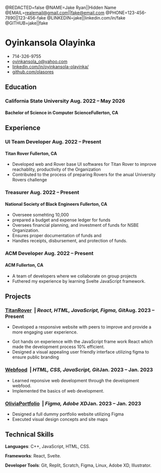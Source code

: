 <!--
Welcome to resume.lol!

This is the template you can use to get started.

Full credit for this template goes to Jake. Original template is in LaTeX here:

https://www.overleaf.com/latex/templates/jakes-resume/syzfjbzwjncs

------

Easily remove personal info by using a variable follow with a second value and "||":

@NAME=Real Name||Hidden Name

and change @REDACTED to be true

@REDACTED=true
-->
@REDACTED=false
@NAME=Jake Ryan||Hidden Name
@EMAIL=realemail@gmail.com||fake@email.com
@PHONE=123-456-7890||123-456-fake
@LINKEDIN=jake||linkedin.com/in/fake
@GITHUB=jake||fake

# Oyinkansola Olayinka

<div class="section headerInfo">

- 714-326-9755
- [oyinkansola_o@yahoo.com](mailto:Oyinkansola_o@yahoo.com)
- [linkedin.com/in/oyinkansola-olayinka/](https://linkedin.com/in/oyinkansola-olayinka/)
- [github.com/olasores](https://github.com/olasores)

</div>

## Education


### California State University <span class="spacer"></span><span class="normal">Aug. 2022 &ndash; May 2026</span>

<!-- optionally include GPA if >=3.7 -->
<!-- Generally, don't include coursework. If you do, only if you're a student & if they're upper level courses. --> 

#### Bachelor of Science in Computer Science<span class="spacer"></span>Fullerton, CA


## Experience 

### UI Team Developer <span class="spacer"></span><span class="normal"> Aug. 2022 &ndash; Present </span>

#### Titan Rover   <span class="spacer"></span> Fullerton, CA

- Developed web and Rover base UI softwares for Titan Rover to improve reachablity, productivity of the Organization
- Contributed to the process of preparing Rovers for the anual University Rovers challenge

### Treasurer <span class="spacer"></span><span class="normal"> Aug. 2022 &ndash; Present </span>

#### National Society of Black Engineers <span class="spacer"></span> Fullerton, CA
- Overseee somehting 10,000 
- prepared a budget and expense ledger for funds 
- Oversees financial planning, and investment of funds for NSBE Organization.
- Ensures proper documentation of funds and 
- Handles receipts, disbursement, and protection of funds.

### ACM Developer <span class="spacer"></span><span class="normal"> Aug. 2022 &ndash; Present </span>

#### ACM  <span class="spacer"></span> Fullerton, CA

- A team of developers where we collaborate on group projects
- Futhered my experience by learning Svelte JavaScript framework. 


<!-- ### Undergraduate Research Assistant <span class="spacer"></span><span class="normal"> Jul 2021 &ndash; Present </span>

#### Texas A&M University <span class="spacer"></span> College Station, TX

- Developed a REST API using FastAPI and PostgreSQL to store data from learning management systems
- Developed a full-stack web application using Flask, React, PostgreSQL and Docker to analyze GitHub data
- Explored ways to visualize GitHub collaboration in a classroom setting -->



<!-- ### Artificial Intelligence Research Assistant<span class="spacer"></span><span class="normal"> May 2019 &ndash; July 2019 </span>
#### Southwestern University <span class="spacer"></span> Georgetown, TX

- Explored methods to generate video game dungeons based off of The Legend of Zelda
- Developed a game in Java to test the generated dungeons
- Contributed **50K+** lines of code to an established codebase via Git
- Conducted a human subject study to determine which video game dungeon generation technique is enjoyable
- Wrote an 8-page paper and gave multiple presentations on-campus
- Presented virtually to the World Conference on Computational Intelligence -->

<!-- Older resume bits can be commented out so that you can keep the info without deleting it -->

<!-- ### Information Technology Support Specialist<span class="spacer"></span><span class="normal"> Sep. 2018 &ndash; Present </span>

### Artificial Intelligence Research Assistant<span class="spacer"></span><span class="normal"> May 2019 &ndash; July 2019 </span> -->

## Projects

### [TitanRover](https://github.com/titan-rover/website) <span class="tech-stack">&nbsp;| *React, HTML, JavaScript, Figma, Git*</span><span class="spacer"></span><span class="normal">Aug. 2023 &ndash; Present</span>

- Developed a responsive website with peers to improve and provide a more engaging user experience.
<!-- - /// increase reach and marketablity  -->
- Got hands on experience with the JavaScript frame work React which made the development process 10% efficient.
- Designed a visual appealing user friendly interface utilizing figma to ensure public branding

### [Webfood](https://olasores.github.io/webfood/) <span class="tech-stack">&nbsp;| *HTML, CSS, JavaScript, Git*</span><span class="spacer"></span><span class="normal">Jan. 2023 &ndash; Jan. 2023</span>

- Learned reponsive web development through the development webfood.
- Implemented the basics of web development. 

### [OliviaPortfolio]() <span class="tech-stack">&nbsp;| *Figma, Adobe XD*</span><span class="spacer"></span><span class="normal">Jan. 2023 &ndash; Jan. 2023</span>

- Designed a full dummy portfolio website utilizing Figma
- Executed visual design concepts and site maps 



<!-- ### Simple Paintball<span class="tech-stack">&nbsp;| *Spigot API, Java, Maven, TravisCI, Git*</span><span class="spacer"></span><span class="normal">May 2018 &ndash; May 2020</span>

- Developed a Minecraft server plugin to entertain kids during free time for a previous job
- Published plugin to websites gaining **2K+ downloads** and an average 4.5/5-star review
- Implemented continuous delivery using TravisCI to build the plugin upon new a release
- Collaborated with Minecraft server administrators to suggest features and get feedback about the plugin -->

## Technical Skills

<span class="indent"></span>**Languages**: C++, JavaScript, HTML, CSS.

<span class="indent"></span>**Frameworks**: React, Svelte.

<span class="indent"></span>**Developer Tools**: Git, Replit, Scratch, Figma, Linux, Adobe XD, Illustrator. 

<!-- <span class="indent"></span>**Libraries**: pandas, NumPy, Matplotlib -->

